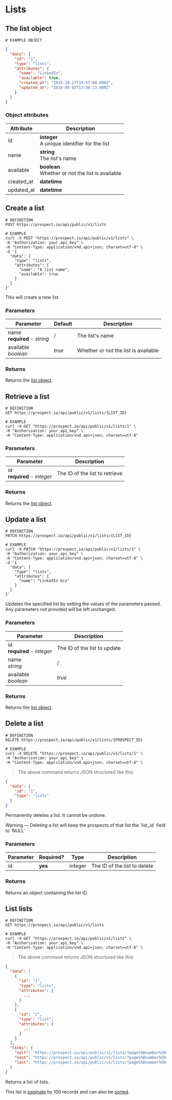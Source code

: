 # Lists
## The list object
```
# EXAMPLE OBJECT
```

```json
{
  "data": {
    "id": "1",
    "type": "lists",
    "attributes": {
      "name": "LinkedIn",
      "available": true,
      "created_at": "2015-10-27T19:57:00.000Z",
      "updated_at": "2016-08-03T13:36:13.000Z"
    }
  }
}
```

### Object attributes
Attribute | Description
--------- | -----------
id | **integer** <br />A unique identifier for the list
name | **string** <br />The list's name
available | **boolean** <br />Whether or not the list is available
created_at | **datetime**
updated_at | **datetime**


## Create a list
```shell
# DEFINITION
POST https://prospect.io/api/public/v1/lists

# EXAMPLE
curl -X POST "https://prospect.io/api/public/v1/lists" \
-H "Authorization: your_api_key" \
-H "Content-Type: application/vnd.api+json; charset=utf-8" \
-d '{
  "data": {
    "type": "lists",
    "attributes": {
      "name": "A list name",
      "available": true
    }
  }
}'
```

This will create a new list.

### Parameters
Parameter | Default | Description
--------- | ------- | ------------
name<br />**required** - *string* | / | The list's name
available<br />*boolean* | *true* | Whether or not the list is available

### Returns
Returns the [list object](#the-list-object).

## Retrieve a list
```shell
# DEFINITION
GET https://prospect.io/api/public/v1/lists/{LIST_ID}

# EXAMPLE
curl -X GET "https://prospect.io/api/public/v1/lists/1" \
-H "Authorization: your_api_key" \
-H "Content-Type: application/vnd.api+json; charset=utf-8"
```

### Parameters
Parameter | Description
--------- | -----------
id<br />**required** - *integer* | The ID of the list to retrieve

### Returns
Returns the [list object](#the-list-object).

## Update a list
```shell
# DEFINITION
PATCH https://prospect.io/api/public/v1/lists/{LIST_ID}

# EXAMPLE
curl -X PATCH "https://prospect.io/api/public/v1/lists/1" \
-H "Authorization: your_api_key" \
-H "Content-Type: application/vnd.api+json; charset=utf-8" \
-d '{
  "data": {
    "type": "lists",
    "attributes": {
      "name": "LinkedIn bis"
    }
  }
}'
```

Updates the specified list by setting the values of the parameters passed. Any parameters not provided will be left unchanged.

### Parameters
Parameter | Description
--------- | -----------
id<br />**required** - *integer* | The ID of the list to update
name<br />*string* | / | The list's name
available<br />*boolean* | *true* | Whether or not the list is available

### Returns
Returns the [list object](#the-list-object).

## Delete a list
```shell
# DEFINITION
DELETE https://prospect.io/api/public/v1/lists/{PROSPECT_ID}

# EXAMPLE
curl -X DELETE "https://prospect.io/api/public/v1/lists/1" \
-H "Authorization: your_api_key" \
-H "Content-Type: application/vnd.api+json; charset=utf-8" \
```

> The above command returns JSON structured like this:

```json
{
  "data": {
    "id": "1",
    "type": "lists"
  }
}
```

Permanently deletes a list. It cannot be undone.

<aside class="notice">
Warning — Deleting a list will keep the prospects of that list the `list_id` field to `NULL`
</aside>

### Parameters
Parameter | Required? | Type | Description
--------- | --------- | -----| -----------
id | **yes** | integer | The ID of the list to delete

### Returns
Returns an object containing the list ID.

## List lists

```shell
# DEFINITION
GET https://prospect.io/api/public/v1/lists

# EXAMPLE
curl -X GET "https://prospect.io/api/public/v1/lists" \
-H "Authorization: your_api_key" \
-H "Content-Type: application/vnd.api+json; charset=utf-8" \
```

> The above command returns JSON structured like this:

```json
{
  "data": [
    {
      "id": "1",
      "type": "lists",
      "attributes": {
        ...
      }
    },
    {
      "id": "2",
      "type": "list",
      "attributes": {
        ...
      }
    }
  ],
  "links": {
    "self": "https://prospect.io/api/public/v1/lists/?page%5Bnumber%5D=1&page%5Bsize%5D=100",
    "next": "https://prospect.io/api/public/v1/lists/?page%5Bnumber%5D=2&page%5Bsize%5D=100",
    "last": "https://prospect.io/api/public/v1/lists/?page%5Bnumber%5D=5&page%5Bsize%5D=100"
  }
}
```

Returns a list of lists.

This list is [paginate](#pagination) by 100 records and can also be [sorted](#sorting).
